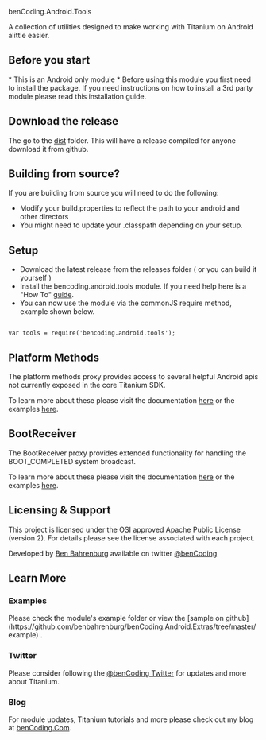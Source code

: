 benCoding.Android.Tools

A collection of utilities designed to make working with Titanium on Android alittle easier.

<h2>Before you start</h2>
* This is an Android only module
* Before using this module you first need to install the package. If you need instructions on how to install a 3rd party module please read this installation guide.

<h2>Download the release</h2>

The go to the [dist](https://github.com/benbahrenburg/benCoding.Android.Tools/tree/master/dist) folder. This will have a release compiled for anyone download it from github.


<h2>Building from source?</h2>

If you are building from source you will need to do the following:
* Modify your build.properties to reflect the path to your android and other directors
* You might need to update your .classpath depending on your setup.

<h2>Setup</h2>

* Download the latest release from the releases folder ( or you can build it yourself )
* Install the bencoding.android.tools module. If you need help here is a "How To" [guide](https://wiki.appcelerator.org/display/guides2/Using+a+Module).
* You can now use the module via the commonJS require method, example shown below.

<pre><code>
var tools = require('bencoding.android.tools');
</code></pre>


<h2>Platform Methods</h2>
The platform methods proxy provides access to several helpful Android apis not currently exposed in the core Titanium SDK.

To learn more about these please visit the documentation [here](https://github.com/benbahrenburg/benCoding.Android.Tools/tree/master/documentation/platform.md) or the examples [here](https://github.com/benbahrenburg/benCoding.Android.Tools/tree/master/example/platform).

<h2>BootReceiver</h2>
The BootReceiver proxy provides extended functionality for handling the BOOT_COMPLETED system broadcast.

To learn more about these please visit the documentation [here](https://github.com/benbahrenburg/benCoding.Android.Tools/tree/master/documentation/bootreceiver.md) or the examples [here](https://github.com/benbahrenburg/benCoding.Android.Tools/tree/master/example/BootReceiver).

<h2>Licensing & Support</h2>

This project is licensed under the OSI approved Apache Public License (version 2). For details please see the license associated with each project.

Developed by [Ben Bahrenburg](http://bahrenburgs.com) available on twitter [@benCoding](http://twitter.com/benCoding)

<h2>Learn More</h2>

<h3>Examples</h3>
Please check the module's example folder or view the [sample on github](https://github.com/benbahrenburg/benCoding.Android.Extras/tree/master/example) .


<h3>Twitter</h3>

Please consider following the [@benCoding Twitter](http://www.twitter.com/benCoding) for updates
and more about Titanium.

<h3>Blog</h3>

For module updates, Titanium tutorials and more please check out my blog at [benCoding.Com](http://benCoding.com).
